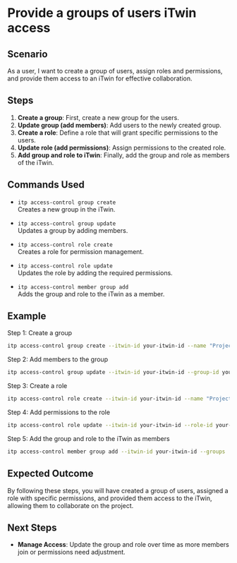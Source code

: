 # Provide a groups of users iTwin access

## Scenario

As a user, I want to create a group of users, assign roles and permissions, and provide them access to an iTwin for effective collaboration.

## Steps

1. **Create a group**: First, create a new group for the users.
2. **Update group (add members)**: Add users to the newly created group.
3. **Create a role**: Define a role that will grant specific permissions to the users.
4. **Update role (add permissions)**: Assign permissions to the created role.
5. **Add group and role to iTwin**: Finally, add the group and role as members of the iTwin.

## Commands Used

- `itp access-control group create`  
  Creates a new group in the iTwin.

- `itp access-control group update`  
  Updates a group by adding members.

- `itp access-control role create`  
  Creates a role for permission management.

- `itp access-control role update`  
  Updates the role by adding the required permissions.

- `itp access-control member group add`  
  Adds the group and role to the iTwin as a member.

## Example

Step 1: Create a group
```bash
itp access-control group create --itwin-id your-itwin-id --name "Project Team" --description "Primary team"
```

Step 2: Add members to the group
```bash
itp access-control group update --itwin-id your-itwin-id --group-id your-group-id --members '["user1@example.com", "user2@example.com"]'
```

Step 3: Create a role
```bash
itp access-control role create --itwin-id your-itwin-id --name "Project Manager" --description "Role for project managers"
```

Step 4: Add permissions to the role
```bash
itp access-control role update --itwin-id your-itwin-id --role-id your-role-id --permissions '["Permission1", "Permission2", "Permission3"]'
```

Step 5: Add the group and role to the iTwin as members
```bash
itp access-control member group add --itwin-id your-itwin-id --groups '[{"groupId": "your-group-id", "roleIds": ["your-role-id"]}]'
```

## Expected Outcome

By following these steps, you will have created a group of users, assigned a role with specific permissions, and provided them access to the iTwin, allowing them to collaborate on the project.

## Next Steps

- **Manage Access**: Update the group and role over time as more members join or permissions need adjustment.
